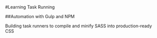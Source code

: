 #Learning Task Running

##Automation with Gulp and NPM

Building task runners to compile and minify SASS into production-ready CSS
